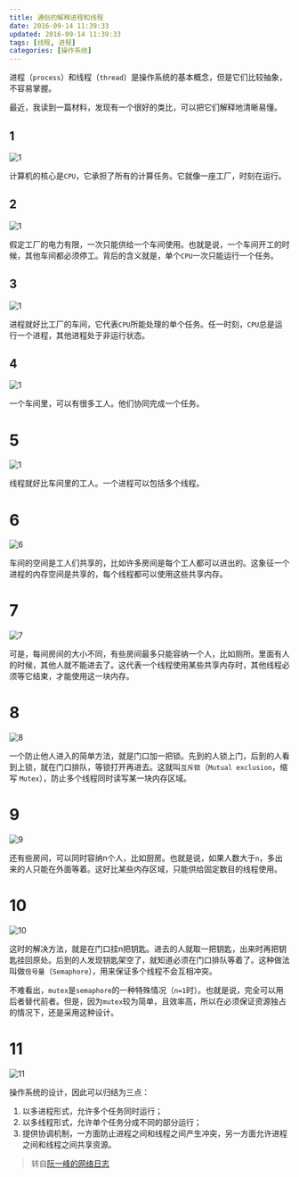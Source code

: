 ```yaml
---
title: 通俗的解释进程和线程
date: 2016-09-14 11:39:33
updated: 2016-09-14 11:39:33
tags: [线程, 进程]
categories: [操作系统]
---
```


进程（`process`）和线程（`thread`）是操作系统的基本概念，但是它们比较抽象，不容易掌握。

最近，我读到一篇材料，发现有一个很好的类比，可以把它们解释地清晰易懂。

<!-- more -->

## 1
![1](https://dev.tencent.com/u/lightWay/p/notebook/git/raw/master/imageHost/2019/07/7.jpg)

计算机的核心是`CPU`，它承担了所有的计算任务。它就像一座工厂，时刻在运行。

## 2
![1](https://dev.tencent.com/u/lightWay/p/notebook/git/raw/master/imageHost/2019/07/8.png)

假定工厂的电力有限，一次只能供给一个车间使用。也就是说，一个车间开工的时候，其他车间都必须停工。背后的含义就是，单个`CPU`一次只能运行一个任务。


## 3
![1](https://dev.tencent.com/u/lightWay/p/notebook/git/raw/master/imageHost/2019/07/9.jpg)

进程就好比工厂的车间，它代表`CPU`所能处理的单个任务。任一时刻，`CPU`总是运行一个进程，其他进程处于非运行状态。

## 4
![1](https://dev.tencent.com/u/lightWay/p/notebook/git/raw/master/imageHost/2019/07/10.jpg)

一个车间里，可以有很多工人。他们协同完成一个任务。

# 5
![1](https://dev.tencent.com/u/lightWay/p/notebook/git/raw/master/imageHost/2019/07/11.jpg)

线程就好比车间里的工人。一个进程可以包括多个线程。

# 6
![6](https://dev.tencent.com/u/lightWay/p/notebook/git/raw/master/imageHost/2019/07/12.png)

车间的空间是工人们共享的，比如许多房间是每个工人都可以进出的。这象征一个进程的内存空间是共享的，每个线程都可以使用这些共享内存。

# 7
![7](https://dev.tencent.com/u/lightWay/p/notebook/git/raw/master/imageHost/2019/07/13.jpg)

可是，每间房间的大小不同，有些房间最多只能容纳一个人，比如厕所。里面有人的时候，其他人就不能进去了。这代表一个线程使用某些共享内存时，其他线程必须等它结束，才能使用这一块内存。

# 8
![8](https://dev.tencent.com/u/lightWay/p/notebook/git/raw/master/imageHost/2019/07/14.jpg)

一个防止他人进入的简单方法，就是门口加一把锁。先到的人锁上门，后到的人看到上锁，就在门口排队，等锁打开再进去。这就叫`互斥锁`（`Mutual exclusion`，缩写 `Mutex`），防止多个线程同时读写某一块内存区域。

# 9
![9](https://dev.tencent.com/u/lightWay/p/notebook/git/raw/master/imageHost/2019/07/15.jpg)

还有些房间，可以同时容纳n个人，比如厨房。也就是说，如果人数大于`n`，多出来的人只能在外面等着。这好比某些内存区域，只能供给固定数目的线程使用。

# 10
![10](https://dev.tencent.com/u/lightWay/p/notebook/git/raw/master/imageHost/2019/07/16.jpg)

这时的解决方法，就是在门口挂n把钥匙。进去的人就取一把钥匙，出来时再把钥匙挂回原处。后到的人发现钥匙架空了，就知道必须在门口排队等着了。这种做法叫做`信号量`（`Semaphore`），用来保证多个线程不会互相冲突。

不难看出，`mutex`是`semaphore`的一种特殊情况（`n=1`时）。也就是说，完全可以用后者替代前者。但是，因为`mutex`较为简单，且效率高，所以在必须保证资源独占的情况下，还是采用这种设计。

# 11
![11](https://dev.tencent.com/u/lightWay/p/notebook/git/raw/master/imageHost/2019/07/17.png)

操作系统的设计，因此可以归结为三点：

1. 以多进程形式，允许多个任务同时运行；
2. 以多线程形式，允许单个任务分成不同的部分运行；
3. 提供协调机制，一方面防止进程之间和线程之间产生冲突，另一方面允许进程之间和线程之间共享资源。

> 转自[阮一峰的网络日志](http://www.ruanyifeng.com/blog/2013/04/processes_and_threads.html)